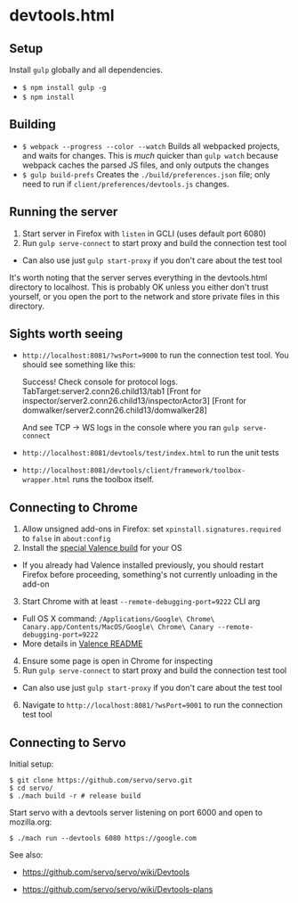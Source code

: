 # devtools.html

## Setup

Install `gulp` globally and all dependencies.

* `$ npm install gulp -g`
* `$ npm install`

## Building

* `$ webpack --progress --color --watch` Builds all webpacked projects, and
  waits for changes. This is *much* quicker than `gulp watch` because webpack
  caches the parsed JS files, and only outputs the changes
* `$ gulp build-prefs` Creates the `./build/preferences.json` file; only need
  to run if `client/preferences/devtools.js` changes.

## Running the server

1. Start server in Firefox with `listen` in GCLI (uses default port 6080)
2. Run `gulp serve-connect` to start proxy and build the connection test tool
  * Can also use just `gulp start-proxy` if you don't care about the test tool

It's worth noting that the server serves everything in the devtools.html
directory to localhost. This is probably OK unless you either don't trust
yourself, or you open the port to the network and store private files in this
directory.

## Sights worth seeing

* `http://localhost:8081/?wsPort=9000` to run the connection test tool. You
  should see something like this:

    Success!  Check console for protocol logs.
    TabTarget:server2.conn26.child13/tab1
    [Front for inspector/server2.conn26.child13/inspectorActor3]
    [Front for domwalker/server2.conn26.child13/domwalker28]

  And see TCP -> WS logs in the console where you ran `gulp serve-connect`

* `http://localhost:8081/devtools/test/index.html` to run the unit tests
* `http://localhost:8081/devtools/client/framework/toolbox-wrapper.html` runs the
  toolbox itself.

## Connecting to Chrome

1. Allow unsigned add-ons in Firefox: set `xpinstall.signatures.required` to `false` in `about:config`
2. Install the [special Valence build](http://people.mozilla.org/~rstinnett/devtools.html/valence/) for your OS
  * If you already had Valence installed previously, you should restart Firefox before proceeding, something's not currently unloading in the add-on
3. Start Chrome with at least `--remote-debugging-port=9222` CLI arg
  * Full OS X command: `/Applications/Google\ Chrome\ Canary.app/Contents/MacOS/Google\ Chrome\ Canary --remote-debugging-port=9222`
  * More details in [Valence README](https://github.com/mozilla/valence/blob/master/README.md#debugging-chrome-on-desktop)
4. Ensure some page is open in Chrome for inspecting
5. Run `gulp serve-connect` to start proxy and build the connection test tool
  * Can also use just `gulp start-proxy` if you don't care about the test tool
6. Navigate to `http://localhost:8081/?wsPort=9001` to run the connection test tool

## Connecting to Servo

Initial setup:

```
$ git clone https://github.com/servo/servo.git
$ cd servo/
$ ./mach build -r # release build
```

Start servo with a devtools server listening on port 6000 and open to mozilla.org:

```
$ ./mach run --devtools 6080 https://google.com
```

See also:

* https://github.com/servo/servo/wiki/Devtools

* https://github.com/servo/servo/wiki/Devtools-plans

